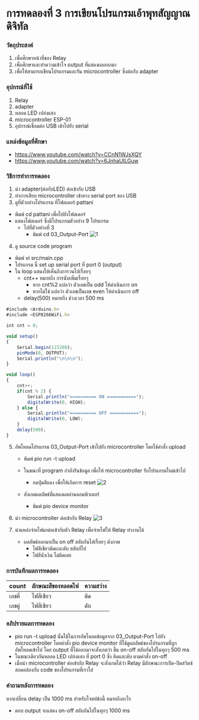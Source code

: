 # การทดลองที่ 3 การเขียนโปรแกรมเอ้าพุทสัญญาณดิจิทัล

### วัตถุประสงค์
1. เพื่อศึกษาหน้าที่ของ Relay
2. เพื่อศึกษาและทำความเข้าใจ output ที่แสดงผลออกมา
3. เพื่อให้สามารถเขียนโปรแกรมและรัน microcontroller ซึ่งต่อกับ adapter

### อุปกรณ์ที่ใช้
1. Relay
2. adapter
3. หลอด LED เปล่งแสง
4. microcontroller ESP-01
5. อุปกรณ์เชื่อมต่อ USB เข้าไปยัง serial

### แหล่งข้อมูลที่ศึกษา
- https://www.youtube.com/watch?v=CCnN1WJsXQY
- https://www.youtube.com/watch?v=6JnhaUILGuw


### วิธีการทำการทดลอง
1. นำ adapter(ต่อกับLED) ต่อเข้ากับ USB 
2. ทำการเสียบ microcontroller เข้าทาง serial port ของ USB 
3. ดูที่ตัวอย่างโปรแกรม ที่โฟลเดอร์ pattani  
* พิมพ์ cd pattani เพื่อไปยังโฟลเดอร์
* แสดงโฟลเดอร์ ซึ่งมีโปรแกรมตัวอย่าง 9 โปรแกรม
  * ไปที่ตัวอย่างที่ 3
    * พิมพ์ cd 03_Output-Port
![1](https://user-images.githubusercontent.com/80879395/112313327-4f87ef80-8cda-11eb-8498-e22779eefe92.jpg)

4. ดู source code program 
* พิมพ์ vi src/main.cpp
* โปรแกรม นี้ set up serial port ที่ port 0 (output)
* ใน loop แสดงให้เห็นถึงการวนไปเรื่อยๆ
  * cnt++ หมายถึง การนับเพิ่มเรื่อยๆ 
    * หาก cnt%2 แปลว่า ตัวเลขเป็น odd ให้ดำเนินการ on
    * หากไม่ใช่ แปลว่า ตัวเลขเป็นเลข even ให้ดำเนินการ off
  * delay(500) หมายถึง ช่วงเวลา 500 ms
```javascript
#include <Arduino.h>
#include <ESP8266WiFi.h>

int cnt = 0;

void setup()
{
	Serial.begin(115200);
	pinMode(0, OUTPUT);
	Serial.println("\n\n\n");
}

void loop()
{
	cnt++;
	if(cnt % 2) {
		Serial.println("========== ON ===========");
		digitalWrite(0, HIGH);
	} else {
		Serial.println("========== OFF ===========");
		digitalWrite(0, LOW);
	}
	delay(500);
}
```
5. อัพโหลดโปรแกรม 03_Output-Port เข้าไปยัง microcontroller โดยใช้คำสั่ง upload
   * พิมพ์ pio run -t upload
   * ในขณะที่ program กำลังรันข้อมูล เพื่อให้ microcontroller รับโปรแกรมใหม่เข้าไป
     * กดปุ่มสีแดง เพื่อให้เกิดการ reset
![2](https://user-images.githubusercontent.com/80879395/112314092-329fec00-8cdb-11eb-8655-8925675a2ea2.jpg)

   * สังเกตผลลัพธ์ที่แสดงผลผ่านคอมพิวเตอร์
     * พิมพ์ pio device monitor
6. นำ microcontroller ต่อเข้ากับ Relay
![3](https://user-images.githubusercontent.com/80879395/112314277-6a0e9880-8cdb-11eb-9c74-f12c2a5c80dc.jpg)

7. นำแหล่งจ่ายไฟมาต่อเข้ากับตัว Relay เพื่อจ่ายไฟให้ Relay ทำงานได้
   * ผลลัพธ์ออกมาเป็น on off สลับกันไปเรื่อยๆ ดังภาพ
     * ไฟสีเขียวติดเเละดับ สลับกัไป
     * ไฟสีน้ำเงิน ไม่ติดเลย

### การบันทึกผลการทดลอง
count | ลักษณะสีของหลอดไฟ | ความสว่าง
------------ | ------------- | -------------
เลขคี่ | ไฟสีเขียว | ติด
เลขคู่ | ไฟสีเขียว | ดับ

### อภิปรายผลการทดลอง
* pio run -t upload นั้นใช้ในการอัพโหลดข้อมูลจาก 03_Output-Port ไปยัง microcontroller โดยคำสั่ง pio device monitor ที่ใช้ดูผลลัพธ์ของโปรแกรมที่ถูกอัพโหลดเข้าไป โดย output ที่ได้ออกมาจะสังเกตว่า ขึ้น on-off สลับกันไปในทุกๆ 500 ms 
* ในขณะเดียวกันหลอด LED เปล่งแสง ที่ port 0 ซึ่ง ติดและดับ ตามคำสั่ง on-off
* เมื่อนำ microcontroller ต่อเข้ากับ Relay จะสังเกตได้ว่า Relay มีลักษณะการเปิด-ปิดสวิตซ์สอดคล้องกับ code ของโปรแกรมที่เราใส่

### คำถามหลังการทดลอง
หากเปลี่ยน delay เป็น 1000 ms สำหรับโจทย์ข้อนี้ หมายถึงอะไร
* ตอบ output จะแสดง on-off สลับกันไปในทุกๆ 1000 ms
